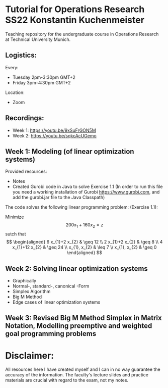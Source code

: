 # Tutorial for Operations Research SS22 Konstantin Kuchenmeister
Teaching repository for the undergraduate course in Operations Research at Technical University Munich.

## Logistics:

Every:
- Tuesday 2pm-3:30pm GMT+2
- Friday 3pm-4:30pm GMT+2

Location:
- Zoom

## Recordings:
- Week 1: https://youtu.be/9xSuFrGON5M
- Week 2: https://youtu.be/sqkcAcUGemo



## Week 1: Modeling (of linear optimization systems)
Provided resources:
- Notes
- Created Gurobi code in Java to solve Exercise 1.1 (In order to run this file you need a working installation of Gurobi https://www.gurobi.com, and add the gurobi.jar file to the Java Classpath)

The code solves the following linear programming problem: (Exercise 1.1):

Minimize
$$
200 x_{1}+160 x_{2}=z
$$
sutch that
$$
\begin{aligned}
6 x_{1}+2 x_{2} & \geq 12 \\
2 x_{1}+2 x_{2} & \geq 8 \\
4 x_{1}+12 x_{2} & \geq 24 \\
x_{1}, x_{2} & \leq 7 \\
x_{1}, x_{2} & \geq 0
\end{aligned}
$$


## Week 2: Solving linear optimization systems
- Graphically
- Normal-, standard-, canonical -Form
- Simplex Algorithm
- Big M Method
- Edge cases of linear optimization systems

## Week 3: Revised Big M Method Simplex in Matrix Notation, Modelling preemptive and weighted goal programming problems


# Disclaimer: 
All resources here I have created myself and I can in no way guarantee the accuracy of the information.
The faculty's lecture slides and practice materials are crucial with regard to the exam, not my notes.
